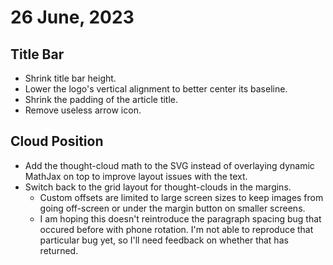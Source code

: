 # 26 June, 2023
## Title Bar
- Shrink title bar height.
- Lower the logo's vertical alignment to better center its baseline.
- Shrink the padding of the article title.
- Remove useless arrow icon.

## Cloud Position
- Add the thought-cloud math to the SVG instead of overlaying dynamic MathJax on top to improve layout issues with the text.
- Switch back to the grid layout for thought-clouds in the margins.
  - Custom offsets are limited to large screen sizes to keep images from going off-screen or under the margin button on smaller screens.
  - I am hoping this doesn't reintroduce the paragraph spacing bug that occured before with phone rotation. I'm not able to reproduce that particular bug yet, so I'll need feedback on whether that has returned.
